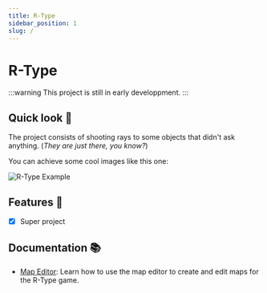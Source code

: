 ```yaml
---
title: R-Type
sidebar_position: 1
slug: /
---
```


# R-Type

:::warning
This project is still in early developpment.
:::

## Quick look 📸

The project consists of shooting rays to some objects that didn't ask anything. (*They are just there, you know?*)

You can achieve some cool images like this one:

![R-Type Example](https://cdn02.nintendo-europe.com/media/images/10_share_images/games_15/virtual_console_wii_u_7/H2x1_WiiUVC_RType_image1600w.jpg)

## Features 🎉

- [x] Super project

## Documentation 📚

- [Map Editor](map-editor.md): Learn how to use the map editor to create and edit maps for the R-Type game.